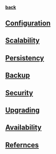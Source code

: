 #### [back](../Cassandra_Main.md)


## [Configuration](configurations.md)

## [Scalability](scalability.md)

## [Persistency](persistance.md)

## [Backup](backup.md)

## [Security](security.md)

## [Upgrading](upgrade.md)

## [Availability](availability.md) 

## [Refernces](refernces.md)